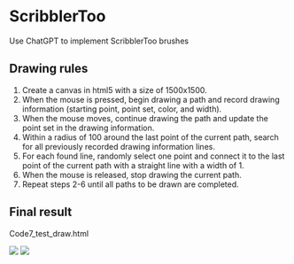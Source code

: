 # ScribblerToo
Use ChatGPT to implement ScribblerToo brushes

## Drawing rules
1. Create a canvas in html5 with a size of 1500x1500.
2. When the mouse is pressed, begin drawing a path and record drawing information (starting point, point set, color, and width).
3. When the mouse moves, continue drawing the path and update the point set in the drawing information.
4. Within a radius of 100 around the last point of the current path, search for all previously recorded drawing information lines.
5. For each found line, randomly select one point and connect it to the last point of the current path with a straight line with a width of 1.
6. When the mouse is released, stop drawing the current path.
7. Repeat steps 2-6 until all paths to be drawn are completed.


## Final result

Code7_test_draw.html

<image src="out1.png"/>

<image src="out2.png"/>